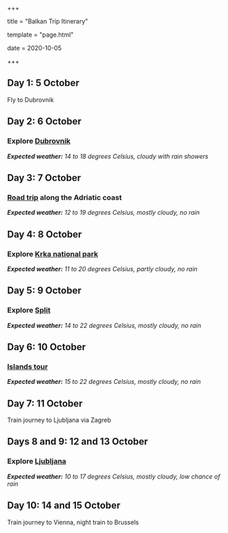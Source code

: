 +++

title = "Balkan Trip Itinerary"

template = "page.html"

date = 2020-10-05

+++

## Day 1: 5 October

Fly to Dubrovnik

## Day 2: 6 October

### Explore [Dubrovnik](dubrovnik/)

***Expected weather:** 14 to 18 degrees Celsius, cloudy with rain showers*

## Day 3: 7 October

### [Road trip](road-trip/) along the Adriatic coast

***Expected weather:** 12 to 19 degrees Celsius, mostly cloudy, no rain*

## Day 4: 8 October

### Explore [Krka national park](krka/)

***Expected weather:** 11 to 20 degrees Celsius, partly cloudy, no rain*

## Day 5: 9 October

### Explore [Split](split/)

***Expected weather:** 14 to 22 degrees Celsius, mostly cloudy, no rain*

## Day 6: 10 October

### [Islands tour](islands/)

***Expected weather:** 15 to 22 degrees Celsius, mostly cloudy, no rain*

## Day 7: 11 October

Train journey to Ljubljana via Zagreb

## Days 8 and 9: 12 and 13 October

### Explore [Ljubljana](ljubljana/)

***Expected weather:** 10 to 17 degrees Celsius, mostly cloudy, low chance of rain*

## Day 10: 14 and 15 October

Train journey to Vienna, night train to Brussels

